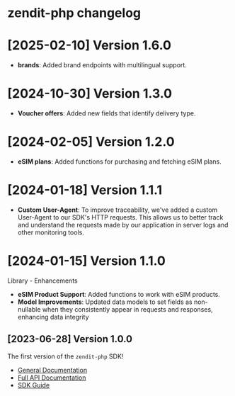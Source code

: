 zendit-php changelog
=====================

# [2025-02-10] Version 1.6.0

- **brands**: Added brand endpoints with multilingual support.

# [2024-10-30] Version 1.3.0

- **Voucher offers**: Added new fields that identify delivery type.

# [2024-02-05] Version 1.2.0

- **eSIM plans**: Added functions for purchasing and fetching eSIM plans.

# [2024-01-18] Version 1.1.1

- **Custom User-Agent**: To improve traceability, we've added a custom User-Agent to our SDK's HTTP requests. 
This allows us to better track and understand the requests made by our application in server logs and other monitoring tools.

# [2024-01-15] Version 1.1.0

Library - Enhancements

- **eSIM Product Support**: Added functions to work with eSIM products.
- **Model Improvements**: Updated data models to set fields as non-nullable when they consistently appear in requests and responses, enhancing data integrity

[2023-06-28] Version 1.0.0
--------------------------------
The first version of the `zendit-php` SDK!

- [General Documentation](https://developers.zendit.io)
- [Full API Documentation](https://developers.zendit.io/api)
- [SDK Guide](docs/Api/ZenditApi.md)
